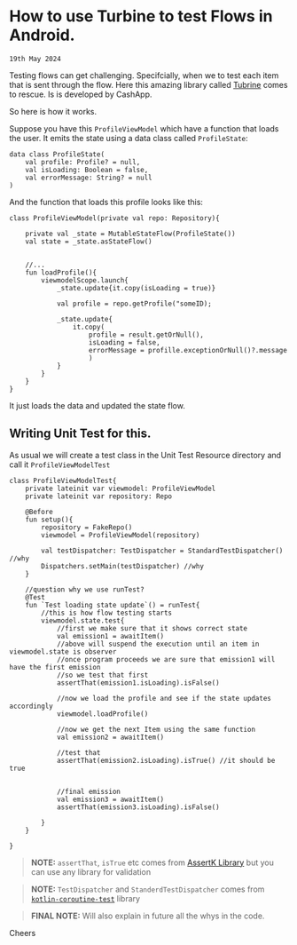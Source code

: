 # How to use Turbine to test Flows in Android.

`19th May 2024`

Testing flows can get challenging. Specifcially, when we to test each item that is sent through the flow.
Here this amazing library called [Tubrine](https://github.com/cashapp/turbine) comes to rescue. Is is developed by CashApp.

So here is how it works. 

Suppose you have this `ProfileViewModel` which have a function that loads the user. It emits the state using a data class called `ProfileState`:
```
data class ProfileState(
    val profile: Profile? = null,
    val isLoading: Boolean = false,
    val errorMessage: String? = null
)
```
And the function that loads this profile looks like this:
```
class ProfileViewModel(private val repo: Repository){

    private val _state = MutableStateFlow(ProfileState())
    val state = _state.asStateFlow()


    //...
    fun loadProfile(){
        viewmodelScope.launch{
            _state.update{it.copy(isLoading = true)}

            val profile = repo.getProfile("someID);

            _state.update{
                it.copy(
                    profile = result.getOrNull(),
                    isLoading = false,
                    errorMessage = profille.exceptionOrNull()?.message
                    )
            }
        }
    }
}
```
It just loads the data and updated the state flow.

## Writing Unit Test for this.

As usual we will create a test class in the Unit Test Resource directory and call it `ProfileViewModelTest`

```
class ProfileViewModelTest{
    private lateinit var viewmodel: ProfileViewModel
    private lateinit var repository: Repo 

    @Before
    fun setup(){
        repository = FakeRepo()
        viewmodel = ProfileViewModel(repository)

        val testDispatcher: TestDispatcher = StandardTestDispatcher() //why
        Dispatchers.setMain(testDispatcher) //why
    }

    //question why we use runTest?
    @Test
    fun `Test loading state update`() = runTest{
        //this is how flow testing starts
        viewmodel.state.test{
            //first we make sure that it shows correct state
            val emission1 = awaitItem() 
            //above will suspend the execution until an item in viewmodel.state is observer
            //once program proceeds we are sure that emission1 will have the first emission
            //so we test that first
            assertThat(emission1.isLoading).isFalse()

            //now we load the profile and see if the state updates accordingly
            viewmodel.loadProfile()

            //now we get the next Item using the same function
            val emission2 = awaitItem()

            //test that
            assertThat(emission2.isLoading).isTrue() //it should be true


            //final emission
            val emission3 = awaitItem()
            assertThat(emission3.isLoading).isFalse()

        }
    }

}
```

> **NOTE:** `assertThat`, `isTrue` etc comes from [AssertK Library](https://github.com/willowtreeapps/assertk) but you can use any library for validation

> **NOTE:** `TestDispatcher` and `StanderdTestDispatcher` comes from [`kotlin-coroutine-test`](https://kotlinlang.org/api/kotlinx.coroutines/kotlinx-coroutines-test/) library

> **FINAL NOTE:** Will also explain in future all the whys in the code.

Cheers